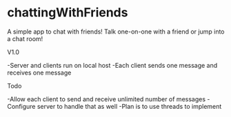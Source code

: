 # chattingWithFriends
A simple app to chat with friends! Talk one-on-one with a friend or jump into a chat room!

V1.0

  -Server and clients run on local host
  -Each client sends one message and receives one message
  
Todo
  
  -Allow each client to send and receive unlimited number of messages
  -Configure server to handle that as well
  -Plan is to use threads to implement
